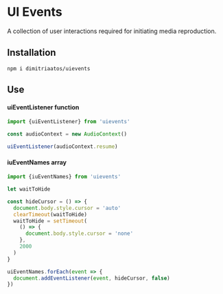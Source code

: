 # UI Events

A collection of user interactions required for initiating media reproduction.

## Installation

`npm i dimitriaatos/uievents`

## Use

#### uiEventListener function
```javascript
import {uiEventListener} from 'uievents'

const audioContext = new AudioContext()

uiEventListener(audioContext.resume)
```

#### iuEventNames array
```javascript
import {iuEventNames} from 'uievents'

let waitToHide

const hideCursor = () => {
  document.body.style.cursor = 'auto'
  clearTimeout(waitToHide)
  waitToHide = setTimeout(
    () => {
      document.body.style.cursor = 'none'
    },
    2000
  )
}

uiEventNames.forEach(event => {
  document.addEventListener(event, hideCursor, false)
}) 
```